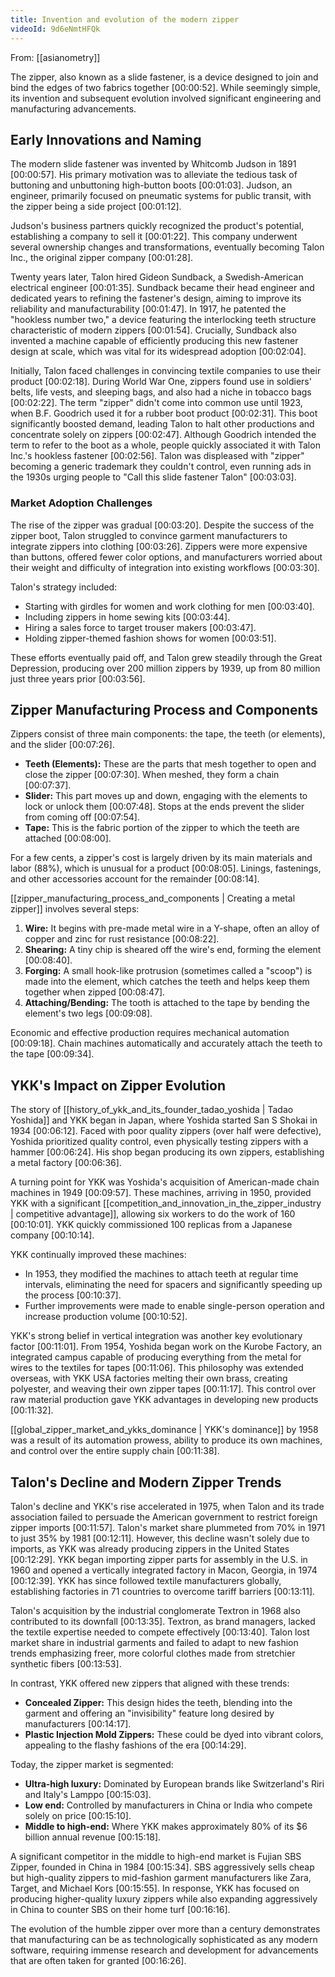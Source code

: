 ```yaml
---
title: Invention and evolution of the modern zipper
videoId: 9d6eNmtHFQk
---
```


From: [[asianometry]] <br/> 

The zipper, also known as a slide fastener, is a device designed to join and bind the edges of two fabrics together <a class="yt-timestamp" data-t="00:00:52">[00:00:52]</a>. While seemingly simple, its invention and subsequent evolution involved significant engineering and manufacturing advancements.

## Early Innovations and Naming

The modern slide fastener was invented by Whitcomb Judson in 1891 <a class="yt-timestamp" data-t="00:00:57">[00:00:57]</a>. His primary motivation was to alleviate the tedious task of buttoning and unbuttoning high-button boots <a class="yt-timestamp" data-t="00:01:03">[00:01:03]</a>. Judson, an engineer, primarily focused on pneumatic systems for public transit, with the zipper being a side project <a class="yt-timestamp" data-t="00:01:12">[00:01:12]</a>.

Judson's business partners quickly recognized the product's potential, establishing a company to sell it <a class="yt-timestamp" data-t="00:01:22">[00:01:22]</a>. This company underwent several ownership changes and transformations, eventually becoming Talon Inc., the original zipper company <a class="yt-timestamp" data-t="00:01:28">[00:01:28]</a>.

Twenty years later, Talon hired Gideon Sundback, a Swedish-American electrical engineer <a class="yt-timestamp" data-t="00:01:35">[00:01:35]</a>. Sundback became their head engineer and dedicated years to refining the fastener's design, aiming to improve its reliability and manufacturability <a class="yt-timestamp" data-t="00:01:47">[00:01:47]</a>. In 1917, he patented the "hookless number two," a device featuring the interlocking teeth structure characteristic of modern zippers <a class="yt-timestamp" data-t="00:01:54">[00:01:54]</a>. Crucially, Sundback also invented a machine capable of efficiently producing this new fastener design at scale, which was vital for its widespread adoption <a class="yt-timestamp" data-t="00:02:04">[00:02:04]</a>.

Initially, Talon faced challenges in convincing textile companies to use their product <a class="yt-timestamp" data-t="00:02:18">[00:02:18]</a>. During World War One, zippers found use in soldiers' belts, life vests, and sleeping bags, and also had a niche in tobacco bags <a class="yt-timestamp" data-t="00:02:22">[00:02:22]</a>. The term "zipper" didn't come into common use until 1923, when B.F. Goodrich used it for a rubber boot product <a class="yt-timestamp" data-t="00:02:31">[00:02:31]</a>. This boot significantly boosted demand, leading Talon to halt other productions and concentrate solely on zippers <a class="yt-timestamp" data-t="00:02:47">[00:02:47]</a>. Although Goodrich intended the term to refer to the boot as a whole, people quickly associated it with Talon Inc.'s hookless fastener <a class="yt-timestamp" data-t="00:02:56">[00:02:56]</a>. Talon was displeased with "zipper" becoming a generic trademark they couldn't control, even running ads in the 1930s urging people to "Call this slide fastener Talon" <a class="yt-timestamp" data-t="00:03:03">[00:03:03]</a>.

### Market Adoption Challenges
The rise of the zipper was gradual <a class="yt-timestamp" data-t="00:03:20">[00:03:20]</a>. Despite the success of the zipper boot, Talon struggled to convince garment manufacturers to integrate zippers into clothing <a class="yt-timestamp" data-t="00:03:26">[00:03:26]</a>. Zippers were more expensive than buttons, offered fewer color options, and manufacturers worried about their weight and difficulty of integration into existing workflows <a class="yt-timestamp" data-t="00:03:30">[00:03:30]</a>.

Talon's strategy included:
*   Starting with girdles for women and work clothing for men <a class="yt-timestamp" data-t="00:03:40">[00:03:40]</a>.
*   Including zippers in home sewing kits <a class="yt-timestamp" data-t="00:03:44">[00:03:44]</a>.
*   Hiring a sales force to target trouser makers <a class="yt-timestamp" data-t="00:03:47">[00:03:47]</a>.
*   Holding zipper-themed fashion shows for women <a class="yt-timestamp" data-t="00:03:51">[00:03:51]</a>.

These efforts eventually paid off, and Talon grew steadily through the Great Depression, producing over 200 million zippers by 1939, up from 80 million just three years prior <a class="yt-timestamp" data-t="00:03:56">[00:03:56]</a>.

## Zipper Manufacturing Process and Components
Zippers consist of three main components: the tape, the teeth (or elements), and the slider <a class="yt-timestamp" data-t="00:07:26">[00:07:26]</a>.
*   **Teeth (Elements):** These are the parts that mesh together to open and close the zipper <a class="yt-timestamp" data-t="00:07:30">[00:07:30]</a>. When meshed, they form a chain <a class="yt-timestamp" data-t="00:07:37">[00:07:37]</a>.
*   **Slider:** This part moves up and down, engaging with the elements to lock or unlock them <a class="yt-timestamp" data-t="00:07:48">[00:07:48]</a>. Stops at the ends prevent the slider from coming off <a class="yt-timestamp" data-t="00:07:54">[00:07:54]</a>.
*   **Tape:** This is the fabric portion of the zipper to which the teeth are attached <a class="yt-timestamp" data-t="00:08:00">[00:08:00]</a>.

For a few cents, a zipper's cost is largely driven by its main materials and labor (88%), which is unusual for a product <a class="yt-timestamp" data-t="00:08:05">[00:08:05]</a>. Linings, fastenings, and other accessories account for the remainder <a class="yt-timestamp" data-t="00:08:14">[00:08:14]</a>.

[[zipper_manufacturing_process_and_components | Creating a metal zipper]] involves several steps:
1.  **Wire:** It begins with pre-made metal wire in a Y-shape, often an alloy of copper and zinc for rust resistance <a class="yt-timestamp" data-t="00:08:22">[00:08:22]</a>.
2.  **Shearing:** A tiny chip is sheared off the wire's end, forming the element <a class="yt-timestamp" data-t="00:08:40">[00:08:40]</a>.
3.  **Forging:** A small hook-like protrusion (sometimes called a "scoop") is made into the element, which catches the teeth and helps keep them together when zipped <a class="yt-timestamp" data-t="00:08:47">[00:08:47]</a>.
4.  **Attaching/Bending:** The tooth is attached to the tape by bending the element's two legs <a class="yt-timestamp" data-t="00:09:08">[00:09:08]</a>.

Economic and effective production requires mechanical automation <a class="yt-timestamp" data-t="00:09:18">[00:09:18]</a>. Chain machines automatically and accurately attach the teeth to the tape <a class="yt-timestamp" data-t="00:09:34">[00:09:34]</a>.

## YKK's Impact on Zipper Evolution
The story of [[history_of_ykk_and_its_founder_tadao_yoshida | Tadao Yoshida]] and YKK began in Japan, where Yoshida started San S Shokai in 1934 <a class="yt-timestamp" data-t="00:06:12">[00:06:12]</a>. Faced with poor quality zippers (over half were defective), Yoshida prioritized quality control, even physically testing zippers with a hammer <a class="yt-timestamp" data-t="00:06:24">[00:06:24]</a>. His shop began producing its own zippers, establishing a metal factory <a class="yt-timestamp" data-t="00:06:36">[00:06:36]</a>.

A turning point for YKK was Yoshida's acquisition of American-made chain machines in 1949 <a class="yt-timestamp" data-t="00:09:57">[00:09:57]</a>. These machines, arriving in 1950, provided YKK with a significant [[competition_and_innovation_in_the_zipper_industry | competitive advantage]], allowing six workers to do the work of 160 <a class="yt-timestamp" data-t="00:10:01">[00:10:01]</a>. YKK quickly commissioned 100 replicas from a Japanese company <a class="yt-timestamp" data-t="00:10:14">[00:10:14]</a>.

YKK continually improved these machines:
*   In 1953, they modified the machines to attach teeth at regular time intervals, eliminating the need for spacers and significantly speeding up the process <a class="yt-timestamp" data-t="00:10:37">[00:10:37]</a>.
*   Further improvements were made to enable single-person operation and increase production volume <a class="yt-timestamp" data-t="00:10:52">[00:10:52]</a>.

YKK's strong belief in vertical integration was another key evolutionary factor <a class="yt-timestamp" data-t="00:11:01">[00:11:01]</a>. From 1954, Yoshida began work on the Kurobe Factory, an integrated campus capable of producing everything from the metal for wires to the textiles for tapes <a class="yt-timestamp" data-t="00:11:06">[00:11:06]</a>. This philosophy was extended overseas, with YKK USA factories melting their own brass, creating polyester, and weaving their own zipper tapes <a class="yt-timestamp" data-t="00:11:17">[00:11:17]</a>. This control over raw material production gave YKK advantages in developing new products <a class="yt-timestamp" data-t="00:11:32">[00:11:32]</a>.

[[global_zipper_market_and_ykks_dominance | YKK's dominance]] by 1958 was a result of its automation prowess, ability to produce its own machines, and control over the entire supply chain <a class="yt-timestamp" data-t="00:11:38">[00:11:38]</a>.

## Talon's Decline and Modern Zipper Trends
Talon's decline and YKK's rise accelerated in 1975, when Talon and its trade association failed to persuade the American government to restrict foreign zipper imports <a class="yt-timestamp" data-t="00:11:57">[00:11:57]</a>. Talon's market share plummeted from 70% in 1971 to just 35% by 1981 <a class="yt-timestamp" data-t="00:12:11">[00:12:11]</a>. However, this decline wasn't solely due to imports, as YKK was already producing zippers in the United States <a class="yt-timestamp" data-t="00:12:29">[00:12:29]</a>. YKK began importing zipper parts for assembly in the U.S. in 1960 and opened a vertically integrated factory in Macon, Georgia, in 1974 <a class="yt-timestamp" data-t="00:12:39">[00:12:39]</a>. YKK has since followed textile manufacturers globally, establishing factories in 71 countries to overcome tariff barriers <a class="yt-timestamp" data-t="00:13:11">[00:13:11]</a>.

Talon's acquisition by the industrial conglomerate Textron in 1968 also contributed to its downfall <a class="yt-timestamp" data-t="00:13:35">[00:13:35]</a>. Textron, as brand managers, lacked the textile expertise needed to compete effectively <a class="yt-timestamp" data-t="00:13:40">[00:13:40]</a>. Talon lost market share in industrial garments and failed to adapt to new fashion trends emphasizing freer, more colorful clothes made from stretchier synthetic fibers <a class="yt-timestamp" data-t="00:13:53">[00:13:53]</a>.

In contrast, YKK offered new zippers that aligned with these trends:
*   **Concealed Zipper:** This design hides the teeth, blending into the garment and offering an "invisibility" feature long desired by manufacturers <a class="yt-timestamp" data-t="00:14:17">[00:14:17]</a>.
*   **Plastic Injection Mold Zippers:** These could be dyed into vibrant colors, appealing to the flashy fashions of the era <a class="yt-timestamp" data-t="00:14:29">[00:14:29]</a>.

Today, the zipper market is segmented:
*   **Ultra-high luxury:** Dominated by European brands like Switzerland's Riri and Italy's Lamppo <a class="yt-timestamp" data-t="00:15:03">[00:15:03]</a>.
*   **Low end:** Controlled by manufacturers in China or India who compete solely on price <a class="yt-timestamp" data-t="00:15:10">[00:15:10]</a>.
*   **Middle to high-end:** Where YKK makes approximately 80% of its $6 billion annual revenue <a class="yt-timestamp" data-t="00:15:18">[00:15:18]</a>.

A significant competitor in the middle to high-end market is Fujian SBS Zipper, founded in China in 1984 <a class="yt-timestamp" data-t="00:15:34">[00:15:34]</a>. SBS aggressively sells cheap but high-quality zippers to mid-fashion garment manufacturers like Zara, Target, and Michael Kors <a class="yt-timestamp" data-t="00:15:55">[00:15:55]</a>. In response, YKK has focused on producing higher-quality luxury zippers while also expanding aggressively in China to counter SBS on their home turf <a class="yt-timestamp" data-t="00:16:16">[00:16:16]</a>.

The evolution of the humble zipper over more than a century demonstrates that manufacturing can be as technologically sophisticated as any modern software, requiring immense research and development for advancements that are often taken for granted <a class="yt-timestamp" data-t="00:16:26">[00:16:26]</a>.